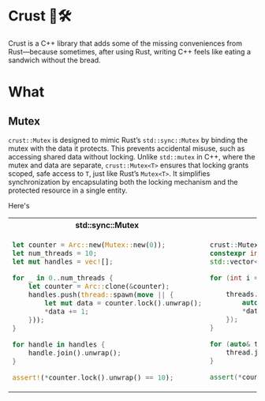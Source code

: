# Crust 🦀🛠️

Crust is a C++ library that adds some of the missing conveniences from Rust—because sometimes,
after using Rust, writing C++ feels like eating a sandwich without the bread.

# What

## Mutex

`crust::Mutex` is designed to mimic Rust’s `std::sync::Mutex` by binding the mutex with the data it protects. This prevents accidental misuse, such as accessing shared data without locking. Unlike `std::mutex` in C++, where the mutex and data are separate, `crust::Mutex<T>` ensures that locking grants scoped, safe access to `T`, just like Rust’s `Mutex<T>`. It simplifies synchronization by encapsulating both the locking mechanism and the protected resource in a single entity.

Here's 

<table>
<tr>
  <th>std::sync::Mutex</th>
  <th>crust::Mutex</th>
</tr>
<tr>
  <td>
  
```rust
let counter = Arc::new(Mutex::new(0));
let num_threads = 10;
let mut handles = vec![];

for _ in 0..num_threads {
    let counter = Arc::clone(&counter);
    handles.push(thread::spawn(move || {
        let mut data = counter.lock().unwrap();
        *data += 1;
    }));
}

for handle in handles {
    handle.join().unwrap();
}

assert!(*counter.lock().unwrap() == 10);
```

  </td>
  <td>

```cpp
crust::Mutex<int> counter{0};
constexpr int num_threads = 10;
std::vector<std::thread> threads;

for (int i = 0; i < num_threads; ++i) {

    threads.emplace_back([&counter]() {
        auto data = counter.lock();
        *data += 1;
    });
}

for (auto& thread : threads) {
    thread.join();
}

assert(*counter.lock() == 10);
```

  </td>
</tr>
</table>
